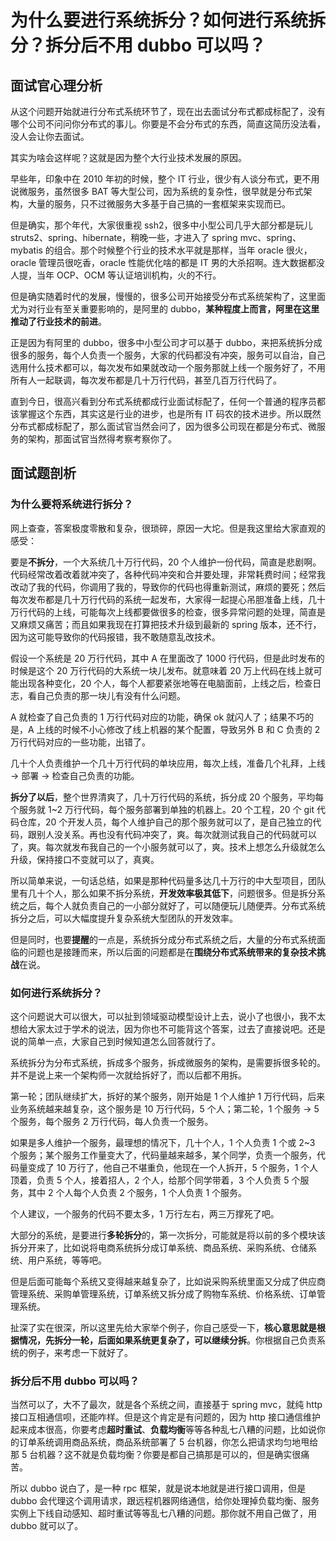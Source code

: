 # 为什么要进行系统拆分？如何进行系统拆分？拆分后不用 dubbo 可以吗？



## 面试官心理分析

从这个问题开始就进行分布式系统环节了，现在出去面试分布式都成标配了，没有哪个公司不问问你分布式的事儿。你要是不会分布式的东西，简直这简历没法看，没人会让你去面试。

其实为啥会这样呢？这就是因为整个大行业技术发展的原因。

早些年，印象中在 2010 年初的时候，整个 IT 行业，很少有人谈分布式，更不用说微服务，虽然很多 BAT 等大型公司，因为系统的复杂性，很早就是分布式架构，大量的服务，只不过微服务大多基于自己搞的一套框架来实现而已。

但是确实，那个年代，大家很重视 ssh2，很多中小型公司几乎大部分都是玩儿 struts2、spring、hibernate，稍晚一些，才进入了 spring mvc、spring、mybatis 的组合。那个时候整个行业的技术水平就是那样，当年 oracle 很火，oracle 管理员很吃香，oracle 性能优化啥的都是 IT 男的大杀招啊。连大数据都没人提，当年 OCP、OCM 等认证培训机构，火的不行。

但是确实随着时代的发展，慢慢的，很多公司开始接受分布式系统架构了，这里面尤为对行业有至关重要影响的，是阿里的 dubbo，**某种程度上而言，阿里在这里推动了行业技术的前进**。

正是因为有阿里的 dubbo，很多中小型公司才可以基于 dubbo，来把系统拆分成很多的服务，每个人负责一个服务，大家的代码都没有冲突，服务可以自治，自己选用什么技术都可以，每次发布如果就改动一个服务那就上线一个服务好了，不用所有人一起联调，每次发布都是几十万行代码，甚至几百万行代码了。

直到今日，很高兴看到分布式系统都成行业面试标配了，任何一个普通的程序员都该掌握这个东西，其实这是行业的进步，也是所有 IT 码农的技术进步。所以既然分布式都成标配了，那么面试官当然会问了，因为很多公司现在都是分布式、微服务的架构，那面试官当然得考察考察你了。

## 面试题剖析

### 为什么要将系统进行拆分？

网上查查，答案极度零散和复杂，很琐碎，原因一大坨。但是我这里给大家直观的感受：

要是**不拆分**，一个大系统几十万行代码，20 个人维护一份代码，简直是悲剧啊。代码经常改着改着就冲突了，各种代码冲突和合并要处理，非常耗费时间；经常我改动了我的代码，你调用了我的，导致你的代码也得重新测试，麻烦的要死；然后每次发布都是几十万行代码的系统一起发布，大家得一起提心吊胆准备上线，几十万行代码的上线，可能每次上线都要做很多的检查，很多异常问题的处理，简直是又麻烦又痛苦；而且如果我现在打算把技术升级到最新的 spring 版本，还不行，因为这可能导致你的代码报错，我不敢随意乱改技术。

假设一个系统是 20 万行代码，其中 A 在里面改了 1000 行代码，但是此时发布的时候是这个 20 万行代码的大系统一块儿发布。就意味着 20 万上代码在线上就可能出现各种变化，20 个人，每个人都要紧张地等在电脑面前，上线之后，检查日志，看自己负责的那一块儿有没有什么问题。

A 就检查了自己负责的 1 万行代码对应的功能，确保 ok 就闪人了；结果不巧的是，A 上线的时候不小心修改了线上机器的某个配置，导致另外 B 和 C 负责的 2 万行代码对应的一些功能，出错了。

几十个人负责维护一个几十万行代码的单块应用，每次上线，准备几个礼拜，上线 -> 部署 -> 检查自己负责的功能。

**拆分了以后**，整个世界清爽了，几十万行代码的系统，拆分成 20 个服务，平均每个服务就 1~2 万行代码，每个服务部署到单独的机器上。20 个工程，20 个 git 代码仓库，20 个开发人员，每个人维护自己的那个服务就可以了，是自己独立的代码，跟别人没关系。再也没有代码冲突了，爽。每次就测试我自己的代码就可以了，爽。每次就发布我自己的一个小服务就可以了，爽。技术上想怎么升级就怎么升级，保持接口不变就可以了，真爽。

所以简单来说，一句话总结，如果是那种代码量多达几十万行的中大型项目，团队里有几十个人，那么如果不拆分系统，**开发效率极其低下**，问题很多。但是拆分系统之后，每个人就负责自己的一小部分就好了，可以随便玩儿随便弄。分布式系统拆分之后，可以大幅度提升复杂系统大型团队的开发效率。

但是同时，也要**提醒**的一点是，系统拆分成分布式系统之后，大量的分布式系统面临的问题也是接踵而来，所以后面的问题都是在**围绕分布式系统带来的复杂技术挑战**在说。

### 如何进行系统拆分？

这个问题说大可以很大，可以扯到领域驱动模型设计上去，说小了也很小，我不太想给大家太过于学术的说法，因为你也不可能背这个答案，过去了直接说吧。还是说的简单一点，大家自己到时候知道怎么回答就行了。

系统拆分为分布式系统，拆成多个服务，拆成微服务的架构，是需要拆很多轮的。并不是说上来一个架构师一次就给拆好了，而以后都不用拆。

第一轮；团队继续扩大，拆好的某个服务，刚开始是 1 个人维护 1 万行代码，后来业务系统越来越复杂，这个服务是 10 万行代码，5 个人；第二轮，1 个服务 -> 5 个服务，每个服务 2 万行代码，每人负责一个服务。

如果是多人维护一个服务，最理想的情况下，几十个人，1 个人负责 1 个或 2~3 个服务；某个服务工作量变大了，代码量越来越多，某个同学，负责一个服务，代码量变成了 10 万行了，他自己不堪重负，他现在一个人拆开，5 个服务，1 个人顶着，负责 5 个人，接着招人，2 个人，给那个同学带着，3 个人负责 5 个服务，其中 2 个人每个人负责 2 个服务，1 个人负责 1 个服务。

个人建议，一个服务的代码不要太多，1 万行左右，两三万撑死了吧。

大部分的系统，是要进行**多轮拆分**的，第一次拆分，可能就是将以前的多个模块该拆分开来了，比如说将电商系统拆分成订单系统、商品系统、采购系统、仓储系统、用户系统，等等吧。

但是后面可能每个系统又变得越来越复杂了，比如说采购系统里面又分成了供应商管理系统、采购单管理系统，订单系统又拆分成了购物车系统、价格系统、订单管理系统。

扯深了实在很深，所以这里先给大家举个例子，你自己感受一下，**核心意思就是根据情况，先拆分一轮，后面如果系统更复杂了，可以继续分拆**。你根据自己负责系统的例子，来考虑一下就好了。

### 拆分后不用 dubbo 可以吗？

当然可以了，大不了最次，就是各个系统之间，直接基于 spring mvc，就纯 http 接口互相通信呗，还能咋样。但是这个肯定是有问题的，因为 http 接口通信维护起来成本很高，你要考虑**超时重试**、**负载均衡**等等各种乱七八糟的问题，比如说你的订单系统调用商品系统，商品系统部署了 5 台机器，你怎么把请求均匀地甩给那 5 台机器？这不就是负载均衡？你要是都自己搞那是可以的，但是确实很痛苦。

所以 dubbo 说白了，是一种 rpc 框架，就是说本地就是进行接口调用，但是 dubbo 会代理这个调用请求，跟远程机器网络通信，给你处理掉负载均衡、服务实例上下线自动感知、超时重试等等乱七八糟的问题。那你就不用自己做了，用 dubbo 就可以了。
